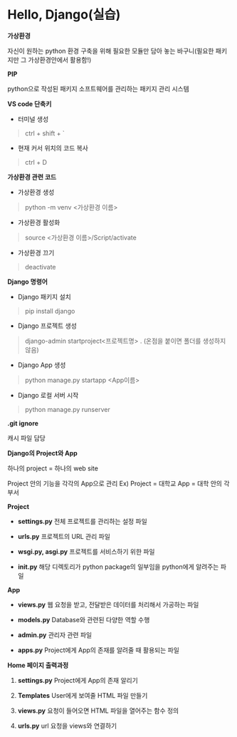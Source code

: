 # Hello, Django(실습)

**가상환경**

자신이 원하는 python 환경 구축을 위해 필요한 모듈만 담아 놓는 바구니(필요한 패키지만 그 가상환경안에서 활용함!)

**PIP**

python으로 작성된 패키지 소프트웨어를 관리하는 패키지 관리 시스템

**VS code 단축키**

* 터미널 생성

> ctrl + shift + `

* 현재 커서 위치의 코드 복사

> ctrl + D

**가상환경 관련 코드**

* 가상환경 생성

> python -m venv <가상환경  이름>

* 가상환경 활성화

> source <가상환경 이름>/Script/activate

* 가상환경 끄기

> deactivate

**Django 명령어**

* Django 패키지 설치
> pip install django

* Django 프로젝트 생성
> django-admin startproject<프로젝트명> . (온점을 붙이면 폴더를 생성하지 않음)

* Django App 생성
> python manage.py startapp <App이름>

* Django 로컬 서버 시작
> python manage.py runserver

**.git ignore**

캐시 파일 담당

**Django의 Project와 App**

하나의 project = 하나의 web site

Project 안의 기능을 각각의 App으로 관리
Ex) Project = 대학교
App = 대학 안의 각 부서

**Project**

* **settings.py** 전체 프로젝트를 관리하는 설정 파일

* **urls.py** 프로젝트의 URL 관리 파일

* **wsgi.py, asgi.py** 프로젝트를 서비스하기 위한 파일

* **__init__.py** 해당 디렉토리가 python package의 일부임을 python에게 알려주는 파일

**App**

* **views.py** 웹 요청을 받고, 전달받은 데이터를 처리해서 가공하는 파일

* **models.py** Database와 관련된 다양한 역할 수행

* **admin.py** 관리자 관련 파일

* **apps.py** Project에게 App의 존재를 알려줄 때 활용되는 파일

**Home 페이지 출력과정**


1. **settings.py** Project에게 App의 존재 알리기

2. **Templates** User에게 보여줄 HTML 파일 만들기

3. **views.py** 요청이 들어오면 HTML 파일을 열어주는 함수 정의

4. **urls.py** url 요청을 views와 연결하기